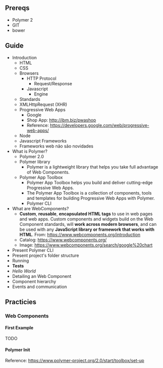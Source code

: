 ## Prereqs

- Polymer 2
- GIT
- bower

## Guide

- Introduction
  - HTML
  - CSS
  - Browsers
    - HTTP Protocol
      - Request/Response
    - Javascript
      - Engine
  - Standards
  - XMLHttpRequest (XHR)
  - Progressive Web Apps
    - Google
    - Shop App: http://ibm.biz/pwashop
    - Reference: https://developers.google.com/web/progressive-web-apps/
  - Node
  - Javascript Frameworks
  - Frameworks web não são novidades
- What is Polymer?
  - Polymer 2.0
  - Polymer library
    - Polymer is a lightweight library that helps you take full advantage of Web Components.
  - Polymer App Toolbox
    - Polymer App Toolbox helps you build and deliver cutting-edge Progressive Web Apps.
    - The Polymer App Toolbox is a collection of components, tools and templates for building Progressive Web Apps with Polymer.
    - Polymer CLI
- What are WebComponents?
  - **Custom**, **reusable**, **encapsulated HTML tags** to use in web pages and web apps. Custom components and widgets build on the Web Component standards, will **work across modern browsers**, and can be used with any **JavaScript library or framework that works with HTML**. From: https://www.webcomponents.org/introduction
  - Catalog: https://www.webcomponents.org/
  - Image: https://www.webcomponents.org/search/google%20chart
- Present Polymer CLI
- Present project's folder structure
- Running
- **Tests**
- *Hello World*
- Detailing an Web Component
- Component hierarchy
- Events and communication

## Practicies

### Web Components

#### First Example

TODO

#### Polymer Init

Reference: https://www.polymer-project.org/2.0/start/toolbox/set-up


